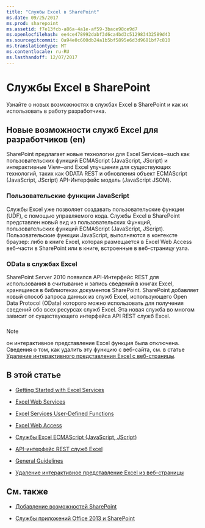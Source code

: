 ```yaml
---
title: "Службы Excel в SharePoint"
ms.date: 09/25/2017
ms.prod: sharepoint
ms.assetid: f7e13fcb-a86a-4a1e-af59-3bace98ce9d7
ms.openlocfilehash: ee4ce478992dabf3d6ca4bd3c512983432589d43
ms.sourcegitcommit: 0a94e0c600db24a1b5bf5895e6d3d9681bf7c810
ms.translationtype: MT
ms.contentlocale: ru-RU
ms.lasthandoff: 12/07/2017
---
```

# <a name="excel-services-in-sharepoint"></a>Службы Excel в SharePoint
Узнайте о новых возможностях в службах Excel в SharePoint и как их использовать в работу разработчика.
## <a name="whats-new-in-excel-services-for-developers"></a>Новые возможности служб Excel для разработчиков (en)
<a name="xlsWhatsNew"> </a>

SharePoint предлагает новые технологии для Excel Services─such как пользовательских функций ECMAScript (JavaScript, JScript) и интерактивные View─and Excel улучшения для существующих технологий, таких как ODATA REST и обновления объект ECMAScript (JavaScript, JScript) API-Интерфейс модель (JavaScript JSOM).
  
    
    

### <a name="javascript-udfs"></a>Пользовательские функции JavaScript
<a name="xlsJsUdfs"> </a>

Службы Excel уже позволяет создавать пользовательские функции (UDF), с помощью управляемого кода. Службы Excel в SharePoint представлен новый вид из пользовательских Функций, пользовательских функций ECMAScript (JavaScript, JScript). Пользовательские функции JavaScript, выполняются в контексте браузер: либо в книге Excel, которая размещается в Excel Web Access веб-части в SharePoint или в книге, встроенные в веб-страницу узла. 
  
    
    

### <a name="odata-in-excel-services"></a>OData в службах Excel
<a name="xlsOdata"> </a>

SharePoint Server 2010 появился API-Интерфейс REST для использования в считывание и запись сведений в книгах Excel, хранящиеся в библиотеках документов SharePoint. SharePoint добавляет новый способ запроса данных из служб Excel, использующего Open Data Protocol (OData) которого можно использовать для получения сведений обо всех ресурсах служб Excel. Эта новая служба во многом зависит от существующего интерфейса API REST служб Excel.
  
    
    

### 
<a name="xlsOdata"> </a>

> [!NOTE]
> он интерактивное представление Excel функция была отключена. Сведения о том, как удалить эту функцию с веб-сайта, см. в статье [Удаление интерактивного представления Excel с веб-страницы](removing-excel-interactive-view-from-a-webpage.md). 
  
    
    


## <a name="in-this-section"></a>В этой статье
<a name="xlsWhatsNew"> </a>


-  [Getting Started with Excel Services](getting-started-with-excel-services.md)
    
  
-  [Excel Web Services](excel-web-services.md)
    
  
-  [Excel Services User-Defined Functions](excel-services-user-defined-functions.md)
    
  
-  [Excel Web Access](excel-web-access.md)
    
  
-  [Службы Excel ECMAScript (JavaScript, JScript)](excel-services-ecmascript-javascript-jscript.md)
    
  
-  [API-интерфейс REST служб Excel](excel-services-rest-api.md)
    
  
-  [General Guidelines](general-guidelines.md)
    
  
-  [Удаление интерактивное представление Excel из веб-страницы](removing-excel-interactive-view-from-a-webpage.md)
    
  

## <a name="see-also"></a>См. также
<a name="bk_addresources"> </a>


-  [Добавление возможностей SharePoint](add-sharepoint-capabilities.md)
    
  
-  [Службы приложений Office 2013 и SharePoint](office-and-sharepoint-application-services.md)
    
  

  
    
    

